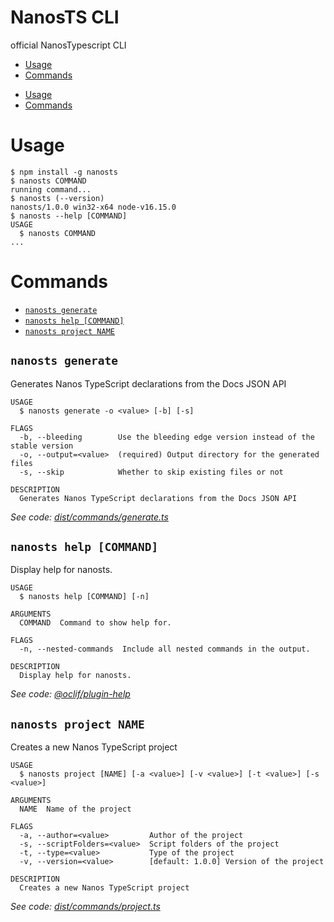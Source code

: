 NanosTS CLI
=================

official NanosTypescript CLI

<!-- toc -->
* [Usage](#usage)
* [Commands](#commands)
<!-- tocstop -->
* [Usage](#usage)
* [Commands](#commands)
<!-- tocstop -->
# Usage
<!-- usage -->
```sh-session
$ npm install -g nanosts
$ nanosts COMMAND
running command...
$ nanosts (--version)
nanosts/1.0.0 win32-x64 node-v16.15.0
$ nanosts --help [COMMAND]
USAGE
  $ nanosts COMMAND
...
```
# Commands
<!-- commands -->
* [`nanosts generate`](#nanosts-generate)
* [`nanosts help [COMMAND]`](#nanosts-help-command)
* [`nanosts project NAME`](#nanosts-project-name)

## `nanosts generate`

Generates Nanos TypeScript declarations from the Docs JSON API

```
USAGE
  $ nanosts generate -o <value> [-b] [-s]

FLAGS
  -b, --bleeding        Use the bleeding edge version instead of the stable version
  -o, --output=<value>  (required) Output directory for the generated files
  -s, --skip            Whether to skip existing files or not

DESCRIPTION
  Generates Nanos TypeScript declarations from the Docs JSON API
```

_See code: [dist/commands/generate.ts](https://github.com/NanosWorldTS/nanos-typescript-cli/blob/v1.0.0/dist/commands/generate.ts)_

## `nanosts help [COMMAND]`

Display help for nanosts.

```
USAGE
  $ nanosts help [COMMAND] [-n]

ARGUMENTS
  COMMAND  Command to show help for.

FLAGS
  -n, --nested-commands  Include all nested commands in the output.

DESCRIPTION
  Display help for nanosts.
```

_See code: [@oclif/plugin-help](https://github.com/oclif/plugin-help/blob/v5.1.12/src/commands/help.ts)_

## `nanosts project NAME`

Creates a new Nanos TypeScript project

```
USAGE
  $ nanosts project [NAME] [-a <value>] [-v <value>] [-t <value>] [-s <value>]

ARGUMENTS
  NAME  Name of the project

FLAGS
  -a, --author=<value>         Author of the project
  -s, --scriptFolders=<value>  Script folders of the project
  -t, --type=<value>           Type of the project
  -v, --version=<value>        [default: 1.0.0] Version of the project

DESCRIPTION
  Creates a new Nanos TypeScript project
```

_See code: [dist/commands/project.ts](https://github.com/NanosWorldTS/nanos-typescript-cli/blob/v1.0.0/dist/commands/project.ts)_

